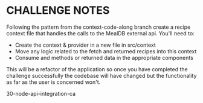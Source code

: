 # CHALLENGE NOTES

Following the pattern from the context-code-along branch create a recipe context file that handles the calls to the MealDB external api. You'll need to:

- Create the context & provider in a new file in src/context
- Move any logic related to the fetch and returned recipes into this context
- Consume and methods or returned data in the appropriate components

This will be a refactor of the application so once you have completed the challenge successfully the codebase will have changed but the functionality as far as the user is concerned won't.

30-node-api-integration-ca
